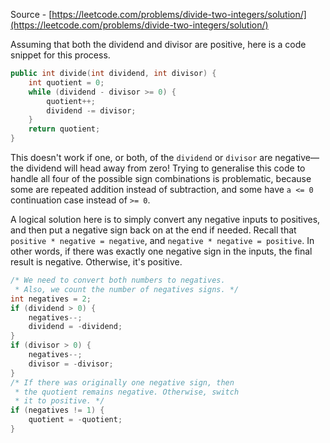 Source - [https://leetcode.com/problems/divide-two-integers/solution/](https://leetcode.com/problems/divide-two-integers/solution/)


Assuming that both the dividend and divisor are positive, here is a code snippet for this process.

```cpp
public int divide(int dividend, int divisor) {
    int quotient = 0;
    while (dividend - divisor >= 0) {
        quotient++;
        dividend -= divisor;
    }
    return quotient;
}
```

This doesn't work if one, or both, of the `dividend` or `divisor` are negative—the dividend will head away from zero! Trying to generalise this code to handle all four of the possible sign combinations is problematic, because some are repeated addition instead of subtraction, and some have `a <= 0` continuation case instead of `>= 0`.

A logical solution here is to simply convert any negative inputs to positives, and then put a negative sign back on at the end if needed. Recall that `positive * negative = negative`, and `negative * negative = positive`. In other words, if there was exactly one negative sign in the inputs, the final result is negative. Otherwise, it's positive.

```cpp
/* We need to convert both numbers to negatives.
 * Also, we count the number of negatives signs. */
int negatives = 2;
if (dividend > 0) {
    negatives--;
    dividend = -dividend;
}
if (divisor > 0) {
    negatives--;
    divisor = -divisor;
}
/* If there was originally one negative sign, then
 * the quotient remains negative. Otherwise, switch
 * it to positive. */
if (negatives != 1) {
    quotient = -quotient;
}
```
